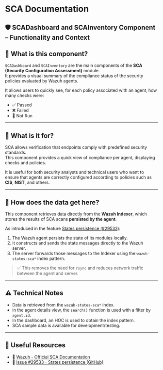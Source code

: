 # SCA Documentation

## 🛡️ SCADashboard and SCAInventory Component – Functionality and Context

## 📌 What is this component?

`SCADashboard` and `SCAInventory` are the main components of the **SCA (Security Configuration Assessment)** module.  
It provides a visual summary of the compliance status of the security policies evaluated by Wazuh agents.

It allows users to quickly see, for each policy associated with an agent, how many checks were:

- ✅ Passed
- ❌ Failed
- 🚫 Not Run

---

## 🧠 What is it for?

SCA allows verification that endpoints comply with predefined security standards.  
This component provides a quick view of compliance per agent, displaying checks and policies.

It is useful for both security analysts and technical users who want to ensure that agents are correctly configured according to policies such as **CIS**, **NIST**, and others.

---

## 🔄 How does the data get here?

This component retrieves data directly from the **Wazuh Indexer**, which stores the results of SCA scans **persisted by the agent**.

As introduced in the feature [States persistence (#29533)](https://github.com/wazuh/wazuh/issues/29533):

1. The Wazuh agent persists the state of its modules locally.
2. It constructs and sends the state messages directly to the Wazuh server.
3. The server forwards those messages to the Indexer using the `wazuh-states-sca*` index pattern.

> ✅ This removes the need for `rsync` and reduces network traffic between the agent and server.

---

## ⚠️ Technical Notes

- Data is retrieved from the `wazuh-states-sca*` index.
- In the agent details view, the `search()` function is used with a filter by `agent.id`.
- In the dashboard, an HOC is used to obtain the index pattern.
- SCA sample data is available for development/testing.

---

## 🔗 Useful Resources

- 📘 [Wazuh - Official SCA Documentation](https://documentation.wazuh.com/current/user-manual/capabilities/sec-config-assessment/index.html)
- 🧱 [Issue #29533 - States persistence (GitHub)](https://github.com/wazuh/wazuh/issues/29533)
